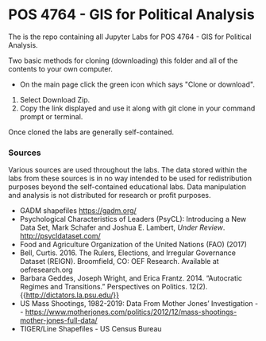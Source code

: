 # POS 4764 - GIS for Political Analysis

The is the repo containing all Jupyter Labs for POS 4764 - GIS for Political Analysis.

Two basic methods for cloning (downloading) this folder and all of the contents to your own computer.

* On the main page click the green icon which says "Clone or download".
1. Select Download Zip.
2. Copy the link displayed and use it along with git clone in your command prompt or terminal.

Once cloned the labs are generally self-contained.

### Sources
Various sources are used throughout the labs.  The data stored within the labs from these sources is in no way intended to be used for redistribution purposes beyond the self-contained educational labs.  Data manipulation and analysis is not distributed for research or profit purposes.

* GADM shapefiles https://gadm.org/
* Psychological Characteristics of Leaders (PsyCL): Introducing a New Data Set, Mark Schafer and Joshua E. Lambert, *Under Review*. http://psycldataset.com/
* Food and Agriculture Organization of the United Nations (FAO) (2017)
* Bell, Curtis. 2016. The Rulers, Elections, and Irregular Governance Dataset (REIGN). Broomfield, CO: OEF Research. Available at oefresearch.org
* Barbara Geddes, Joseph Wright, and Erica Frantz. 2014. “Autocratic Regimes and Transitions.” Perspectives on Politics. 12(2).{{http://dictators.la.psu.edu/}}
* US Mass Shootings, 1982-2019: Data From Mother Jones’ Investigation -- https://www.motherjones.com/politics/2012/12/mass-shootings-mother-jones-full-data/
* TIGER/Line Shapefiles - US Census Bureau

